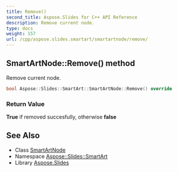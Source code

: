 ```yaml
---
title: Remove()
second_title: Aspose.Slides for C++ API Reference
description: Remove current node.
type: docs
weight: 157
url: /cpp/aspose.slides.smartart/smartartnode/remove/
---
```

## SmartArtNode::Remove() method


Remove current node.

```cpp
bool Aspose::Slides::SmartArt::SmartArtNode::Remove() override
```


### Return Value

**True** if removed succesfully, otherwise **false**

## See Also

* Class [SmartArtNode](./)
* Namespace [Aspose::Slides::SmartArt](../)
* Library [Aspose.Slides](../../)
